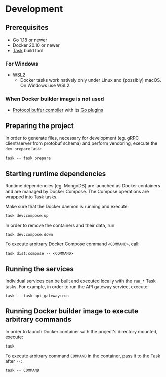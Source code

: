 # Development

## Prerequisites

* Go 1.18 or newer
* Docker 20.10 or newer
* [Task](https://taskfile.dev/) build tool

### For Windows

* [WSL2](https://docs.microsoft.com/en-us/windows/wsl/install)
    * Docker tasks work natively only under Linux and (possibly) macOS.
      On Windows use WSL2.

### When Docker builder image is not used

* [Protocol buffer compiler](https://grpc.io/docs/protoc-installation/)
  with its [Go plugins](https://grpc.io/docs/languages/go/quickstart/)

## Preparing the project

In order to generate files, necessary for development (eg. gRPC client/server from protobuf schema)
and perform vendoring, execute the `dev_prepare` task:

```shell
task -- task prepare
```

## Starting runtime dependencies

Runtime dependencies (eg. MongoDB) are launched as Docker containers and are managed by Docker Compose.
The Compose operations are wrapped into Task tasks.

Make sure that the Docker daemon is running and execute:

```shell
task dev:compose:up
```

In order to remove the containers and their data, run:

```shell
task dev:compose:down
```

To execute arbitrary Docker Compose command `<COMMAND>`, call:

```shell
task dist:compose -- <COMMAND>
```

## Running the services

Individual services can be built and executed locally with the `run_*` Task tasks.
For example, in order to run the API gateway service, execute:

```shell
task -- task api_gateway:run
```

## Running Docker builder image to execute arbitrary commands

In order to launch Docker container with the project's directory mounted, execute:

```shell
task
```

To execute arbitrary command `COMMAND` in the container,
pass it to the Task after `--`:

```shell
task -- COMMAND
```
